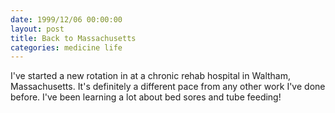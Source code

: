 ```yaml
---
date: 1999/12/06 00:00:00
layout: post
title: Back to Massachusetts
categories: medicine life
---
```


I've started a new rotation in at a chronic rehab hospital in Waltham,
Massachusetts. It's definitely a different pace from any other work
I've done before. I've been learning a lot about bed sores and tube
feeding!
